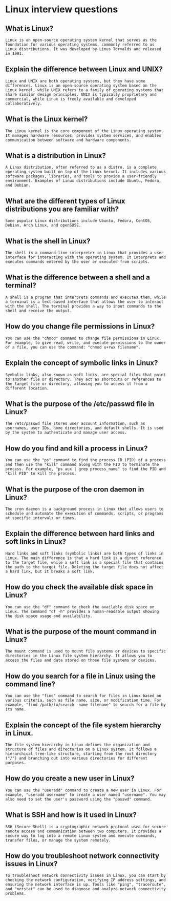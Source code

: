 # Linux interview questions

## What is Linux?
    Linux is an open-source operating system kernel that serves as the foundation for various operating systems, commonly referred to as Linux distributions. It was developed by Linus Torvalds and released in 1991.

## Explain the difference between Linux and UNIX?

    Linux and UNIX are both operating systems, but they have some differences. Linux is an open-source operating system based on the Linux kernel, while UNIX refers to a family of operating systems that share similar design principles. UNIX is typically proprietary and commercial, while Linux is freely available and developed collaboratively.

## What is the Linux kernel?
    The Linux kernel is the core component of the Linux operating system. It manages hardware resources, provides system services, and enables communication between software and hardware components.

## What is a distribution in Linux?
    A Linux distribution, often referred to as a distro, is a complete operating system built on top of the Linux kernel. It includes various software packages, libraries, and tools to provide a user-friendly environment. Examples of Linux distributions include Ubuntu, Fedora, and Debian.

## What are the different types of Linux distributions you are familiar with?
    Some popular Linux distributions include Ubuntu, Fedora, CentOS, Debian, Arch Linux, and openSUSE.

## What is the shell in Linux?
    The shell is a command-line interpreter in Linux that provides a user interface for interacting with the operating system. It interprets and executes commands entered by the user or executed from scripts.

## What is the difference between a shell and a terminal?
    A shell is a program that interprets commands and executes them, while a terminal is a text-based interface that allows the user to interact with the shell. The terminal provides a way to input commands to the shell and receive the output.

## How do you change file permissions in Linux?
    You can use the "chmod" command to change file permissions in Linux. For example, to give read, write, and execute permissions to the owner of a file, you can use the command: "chmod u+rwx filename".

## Explain the concept of symbolic links in Linux?
    Symbolic links, also known as soft links, are special files that point to another file or directory. They act as shortcuts or references to the target file or directory, allowing you to access it from a different location.

## What is the purpose of the /etc/passwd file in Linux?
    The /etc/passwd file stores user account information, such as usernames, user IDs, home directories, and default shells. It is used by the system to authenticate and manage user access.

## How do you find and kill a process in Linux?
    You can use the "ps" command to find the process ID (PID) of a process and then use the "kill" command along with the PID to terminate the process. For example, "ps aux | grep process_name" to find the PID and "kill PID" to kill the process.

## What is the purpose of the cron daemon in Linux?
    The cron daemon is a background process in Linux that allows users to schedule and automate the execution of commands, scripts, or programs at specific intervals or times.

## Explain the difference between hard links and soft links in Linux?
    Hard links and soft links (symbolic links) are both types of links in Linux. The main difference is that a hard link is a direct reference to the target file, while a soft link is a special file that contains the path to the target file. Deleting the target file does not affect a hard link, but it breaks a soft link.

## How do you check the available disk space in Linux?
    You can use the "df" command to check the available disk space on Linux. The command "df -h" provides a human-readable output showing the disk space usage and availability.

## What is the purpose of the mount command in Linux?
    The mount command is used to mount file systems or devices to specific directories in the Linux file system hierarchy. It allows you to access the files and data stored on those file systems or devices.

## How do you search for a file in Linux using the command line?
    You can use the "find" command to search for files in Linux based on various criteria, such as file name, size, or modification time. For example, "find /path/to/search -name filename" to search for a file by its name.

## Explain the concept of the file system hierarchy in Linux.
    The file system hierarchy in Linux defines the organization and structure of files and directories on a Linux system. It follows a hierarchical tree-like structure, starting from the root directory ("/") and branching out into various directories for different purposes.

## How do you create a new user in Linux?
    You can use the "useradd" command to create a new user in Linux. For example, "useradd username" to create a user named "username". You may also need to set the user's password using the "passwd" command.

## What is SSH and how is it used in Linux?
    SSH (Secure Shell) is a cryptographic network protocol used for secure remote access and communication between two computers. It provides a secure way to log into a remote Linux system and execute commands, transfer files, or manage the system remotely.

## How do you troubleshoot network connectivity issues in Linux?
    To troubleshoot network connectivity issues in Linux, you can start by checking the network configuration, verifying IP address settings, and ensuring the network interface is up. Tools like "ping", "traceroute", and "netstat" can be used to diagnose and analyze network connectivity problems.